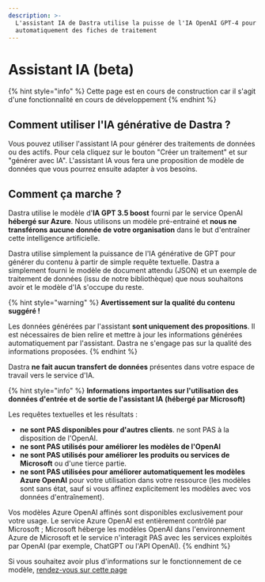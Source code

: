 ```yaml
---
description: >-
  L'assistant IA de Dastra utilise la puisse de l'IA OpenAI GPT-4 pour générer
  automatiquement des fiches de traitement
---
```


# Assistant IA (beta)

{% hint style="info" %}
Cette page est en cours de construction car il s'agit d'une fonctionnalité en cours de développement
{% endhint %}

## Comment utiliser l'IA générative de Dastra ?

Vous pouvez utiliser l'assistant IA pour générer des traitements de données ou des actifs. Pour cela cliquez sur le bouton "Créer un traitement" et sur "générer avec IA". L'assistant IA vous fera une proposition de modèle de données que vous pourrez ensuite adapter à vos besoins.

## Comment ça marche ?

Dastra utilise le modèle d'**IA GPT 3.5 boost** fourni par le service OpenAI **hébergé sur Azure**. Nous utilisons un modèle pré-entrainé et **nous ne transférons aucune donnée de votre organisation** dans le but d'entraîner cette intelligence artificielle.&#x20;

Dastra utilise simplement la puissance de l'IA générative de GPT pour générer du contenu à partir de simple requête textuelle. Dastra a simplement fourni le modèle de document attendu (JSON) et un exemple de traitement de données (issu de notre bibliothèque) que nous souhaitons avoir et le modèle d'IA s'occupe du reste.

{% hint style="warning" %}
**Avertissement sur la qualité du contenu suggéré !**&#x20;

Les données générées par l'assistant **sont uniquement des propositions**. Il est nécessaires de bien relire et mettre à jour les informations générées automatiquement par l'assistant. Dastra ne s'engage pas sur la qualité des informations proposées.
{% endhint %}

Dastra **ne fait aucun transfert de données** présentes dans votre espace de travail vers le service d'IA.

{% hint style="info" %}
**Informations importantes sur l'utilisation des données d'entrée et de sortie de l'assistant IA (hébergé par Microsoft)**

Les requêtes textuelles et les résultats :

* **ne sont PAS disponibles pour d'autres clients**. ne sont PAS à la disposition de l'OpenAI.&#x20;
* **ne sont PAS utilisés pour améliorer les modèles de l'OpenAI**&#x20;
* **ne sont PAS utilisés pour améliorer les produits ou services de Microsoft** ou d'une tierce partie.&#x20;
* **ne sont PAS utilisées pour améliorer automatiquement les modèles Azure OpenAI** pour votre utilisation dans votre ressource (les modèles sont sans état, sauf si vous affinez explicitement les modèles avec vos données d'entraînement).&#x20;

Vos modèles Azure OpenAI affinés sont disponibles exclusivement pour votre usage. Le service Azure OpenAI est entièrement contrôlé par Microsoft ; Microsoft héberge les modèles OpenAI dans l'environnement Azure de Microsoft et le service n'interagit PAS avec les services exploités par OpenAI (par exemple, ChatGPT ou l'API OpenAI).
{% endhint %}

Si vous souhaitez avoir plus d'informations sur le fonctionnement de ce modèle, [rendez-vous sur cette page ](https://learn.microsoft.com/en-us/legal/cognitive-services/openai/data-privacy)
